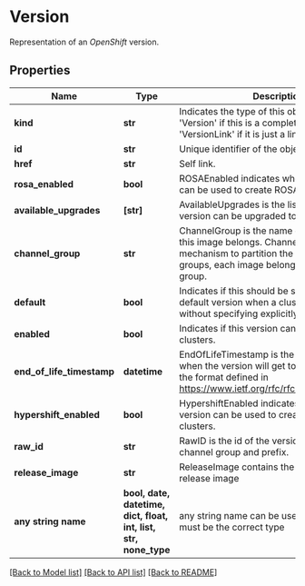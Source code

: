 # Version

Representation of an _OpenShift_ version.

## Properties
Name | Type | Description | Notes
------------ | ------------- | ------------- | -------------
**kind** | **str** | Indicates the type of this object. Will be &#39;Version&#39; if this is a complete object or &#39;VersionLink&#39; if it is just a link. | [optional] 
**id** | **str** | Unique identifier of the object. | [optional] 
**href** | **str** | Self link. | [optional] 
**rosa_enabled** | **bool** | ROSAEnabled indicates whether this version can be used to create ROSA clusters. | [optional] 
**available_upgrades** | **[str]** | AvailableUpgrades is the list of versions this version can be upgraded to. | [optional] 
**channel_group** | **str** | ChannelGroup is the name of the group where this image belongs. ChannelGroup is a mechanism to partition the images to different groups, each image belongs to only a single group. | [optional] 
**default** | **bool** | Indicates if this should be selected as the default version when a cluster is created without specifying explicitly the version. | [optional] 
**enabled** | **bool** | Indicates if this version can be used to create clusters. | [optional] 
**end_of_life_timestamp** | **datetime** | EndOfLifeTimestamp is the date and time when the version will get to End of Life, using the format defined in https://www.ietf.org/rfc/rfc3339.txt[RC3339]. | [optional] 
**hypershift_enabled** | **bool** | HypershiftEnabled indicates whether this version can be used to create Hypershift clusters. | [optional] 
**raw_id** | **str** | RawID is the id of the version - without channel group and prefix. | [optional] 
**release_image** | **str** | ReleaseImage contains the URI of Openshift release image | [optional] 
**any string name** | **bool, date, datetime, dict, float, int, list, str, none_type** | any string name can be used but the value must be the correct type | [optional]

[[Back to Model list]](../README.md#documentation-for-models) [[Back to API list]](../README.md#documentation-for-api-endpoints) [[Back to README]](../README.md)



